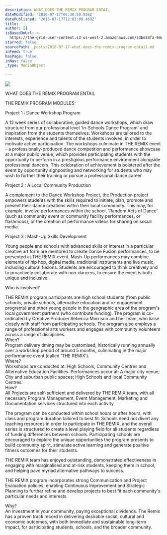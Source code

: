 ```yaml
---
description: WHAT DOES THE REMIX PROGRAM ENTAIL
dateModified: '2016-07-17T06:30:50.936Z'
datePublished: '2016-07-17T12:03:00.469Z'
title: ''
author: []
isBasedOnUrl: >-
  https://the-grid-user-content.s3-us-west-2.amazonaws.com/53be84fa-94d0-4cc2-9073-3b3d90034209.jpg
starred: false
sourcePath: _posts/2016-07-17-what-does-the-remix-program-entail.md
inFeed: true
hasPage: false
inNav: false
_type: MediaObject

---
```

![](https://the-grid-user-content.s3-us-west-2.amazonaws.com/53be84fa-94d0-4cc2-9073-3b3d90034209.jpg)

WHAT DOES THE REMIX PROGRAM ENTAIL

THE REMIX PROGRAM MODULES:   
  
Project 1 : Dance Workshop Program   
  
A 12 week series of collaborative, guided dance workshops, which draw structure from our professional level 'In-Schools Dance Program' and inspiration from the students themselves. Workshops are tailored to the interests, experience and talents of the students involved, in order to motivate active participation. The workshops culminate in THE REMIX event - a professionally-produced dance competition and performance showcase at a major public venue, which provides participating students with the opportunity to perform in a prestigious performance environment alongside professional dancers. This celebration of achievement is bolstered after the event by opportunity signposting and networking for students who may wish to further their training or pursue a professional dance career.   
  
Project 2 : A Local Community Production   
  
A complement to the Dance Workshop Project, the Production project empowers students with the skills required to initiate, plan, promote and present their dance creations within their local community. This may, for example, involve performances within the school, 'Random Acts of Dance' (such as community event or community facility performances, or flashmobs), or the creation of performance videos for sharing on social media.   
  
Project 3 : Mash-Up Skills Development   
  
Young people and schools with advanced skills or interest in a particular creative art form are mentored to create Dance Fusion performances, to be presented at THE REMIX event. Mash-Up performances may combine elements of hip hop, digital media, traditional instruments and live music, including cultural fusions. Students are encouraged to think creatively and to proactively collaborate with non-dancers, to ensure the event is both unique and inclusive.

Who is involved?

THE REMIX program participants are high school students (from public schools, private schools, alternative education and re-engagement programs) and other young people in the geographic area of the program's local government partners (who contribute funding). The program is co-ordinated by Creative Producer Rebecca Morrison and her team, who liaise closely with staff from participating schools. The program also employs a range of professional arts workers and engages with community volunteers across a range of disciplines.   
When?   
Program delivery timing may be customised, historically running annually over a workshop period of around 5 months, culminating in the major performance event (called 'THE REMIX').   
Where?   
Workshops are conducted at: High Schools, Community Centres and Alternative Education Facilities. Performances occur at: A major city venue; City and suburban public spaces; High Schools and local Community Centres.   
How?   
All Projects are self-sufficient and delivered by THE REMIX team, with all necessary Program Management, Event Management, Marketing and Documentation services structured into each activity

The program can be conducted within school hours or after hours, with class and program duration tailored to best fit. Schools need not divert any teaching resources in order to participate in THE REMIX, and the overall series is structured to create a level playing field for all students regardless of funding differences between schools. Participating schools are encouraged to explore the unique opportunities the program presents to build community spirit, stimulate active learning and generate positive fitness outcomes for their students.   
  
THE REMIX team has enjoyed outstanding, demonstrated effectiveness in engaging with marginalised and at-risk students, keeping them in school, and helping pave myriad alternative pathways to success.   
  
THE REMIX program incorporates strong Communication and Project Evaluation policies, enabling Continuous Improvement and Strategic Planning to further refine and develop projects to best fit each community's particular needs and interests.   
  
Why?   
An investment in your community, paying exceptional dividends. The Remix has a proven track record in delivering desirable social, cultural and economic outcomes, with both immediate and sustainable long-term impact, for participating students, schools, and the broader community.